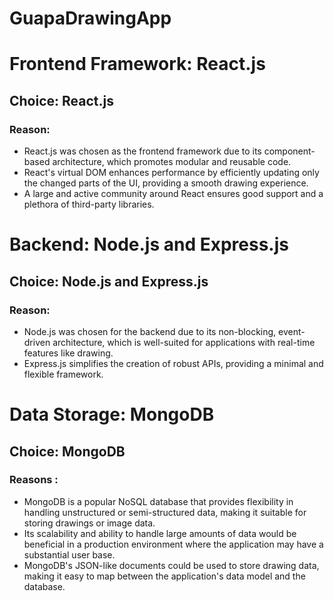 # GuapaDrawingApp

# Frontend Framework: React.js
## Choice: React.js

### Reason: 

+ React.js was chosen as the frontend framework due to its component-based architecture, which promotes modular and reusable code.
+ React's virtual DOM enhances performance by efficiently updating only the changed parts of the UI, providing a smooth drawing experience.
+ A large and active community around React ensures good support and a plethora of third-party libraries.

# Backend: Node.js and Express.js
## Choice: Node.js and Express.js

### Reason: 

+ Node.js was chosen for the backend due to its non-blocking, event-driven architecture, which is well-suited for applications with real-time features like drawing.
+ Express.js simplifies the creation of robust APIs, providing a minimal and flexible framework.

# Data Storage: MongoDB
## Choice: MongoDB

### Reasons : 

+ MongoDB is a popular NoSQL database that provides flexibility in handling unstructured or semi-structured data, making it suitable for storing drawings or image data.
+ Its scalability and ability to handle large amounts of data would be beneficial in a production environment where the application may have a substantial user base.
+ MongoDB's JSON-like documents could be used to store drawing data, making it easy to map between the application's data model and the database.


